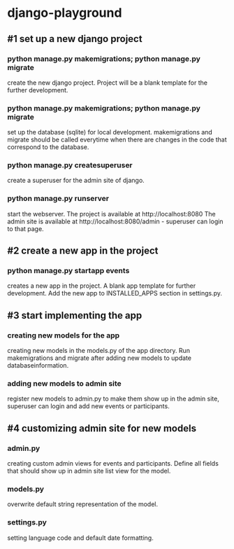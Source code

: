 # django-playground

## #1 set up a new django project

### python manage.py makemigrations; python manage.py migrate
create the new django project. Project will be a blank template for the further development.

### python manage.py makemigrations; python manage.py migrate
set up the database (sqlite) for local development. makemigrations and migrate should be called everytime when there are changes in the code that correspond to the database.

### python manage.py createsuperuser
create a superuser for the admin site of django.

### python manage.py runserver
start the webserver.
The project is available at http://localhost:8080
The admin site is available at http://localhost:8080/admin - superuser can login to that page.

## #2 create a new app in the project

### python manage.py startapp events
creates a new app in the project. A blank app template for further development.
Add the new app to INSTALLED_APPS section in settings.py.

## #3 start implementing the app

### creating new models for the app
creating new models in the models.py of the app directory. Run makemigrations and migrate after adding new models to update databaseinformation.

### adding new models to admin site
register new models to admin.py to make them show up in the admin site, superuser can login and add new events or participants.

## #4 customizing admin site for new models

### admin.py
creating custom admin views for events and participants. Define all fields that should show up in admin site list view for the model.

### models.py
overwrite default string representation of the model.

### settings.py
setting language code and default date formatting.
